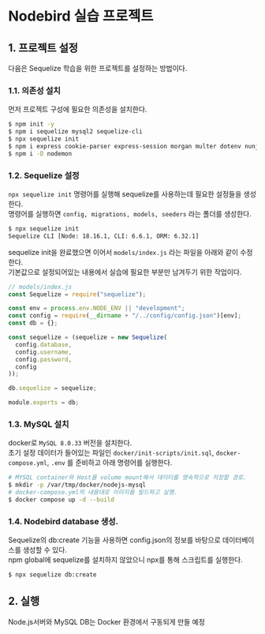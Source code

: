 # Nodebird 실습 프로젝트

## 1. 프로젝트 설정

다음은 Sequelize 학습을 위한 프로젝트를 설정하는 방법이다.

### 1.1. 의존성 설치

먼저 프로젝트 구성에 필요한 의존성을 설치한다.

```sh
$ npm init -y
$ npm i sequelize mysql2 sequelize-cli
$ npx sequelize init
$ npm i express cookie-parser express-session morgan multer dotenv nunjucks
$ npm i -D nodemon
```

### 1.2. Sequelize 설정

`npx sequelize init` 명령어를 실행해 sequelize를 사용하는데 필요한 설정들을 생성한다.  
명령어를 실행하면 `config, migrations, models, seeders` 라는 폴더를 생성한다.

```sh
$ npx sequelize init
Sequelize CLI [Node: 18.16.1, CLI: 6.6.1, ORM: 6.32.1]
```

sequelize init을 완료했으면 이어서 `models/index.js` 라는 파일을 아래와 같이 수정한다.  
기본값으로 설정되어있는 내용에서 실습에 필요한 부분만 남겨두기 위한 작업이다.

```js
// models/index.js
const Sequelize = require("sequelize");

const env = process.env.NODE_ENV || "development";
const config = require(__dirname + "/../config/config.json")[env];
const db = {};

const sequelize = (sequelize = new Sequelize(
  config.database,
  config.username,
  config.password,
  config
));

db.sequelize = sequelize;

module.exports = db;
```

### 1.3. MySQL 설치

docker로 `MySQL 8.0.33` 버전을 설치한다.  
초기 설정 데이터가 들어있는 파일인 `docker/init-scripts/init.sql`, `docker-compose.yml`, `.env` 를 준비하고 아래 명령어를 실행한다.

```sh
# MYSQL container와 Host를 volume mount해서 데이터를 영속적으로 저장할 경로.
$ mkdir -p /var/tmp/docker/nodejs-mysql
# docker-compose.yml의 내용대로 이미지를 빌드하고 실행.
$ docker compose up -d --build
```

### 1.4. Nodebird database 생성.

Sequelize의 db:create 기능을 사용하면 config.json의 정보를 바탕으로 데이터베이스를 생성할 수 있다.  
npm global에 sequelize를 설치하지 않았으니 npx를 통해 스크립트를 실행한다.

```sh
$ npx sequelize db:create

```

## 2. 실행

Node.js서버와 MySQL DB는 Docker 환경에서 구동되게 만들 예정
